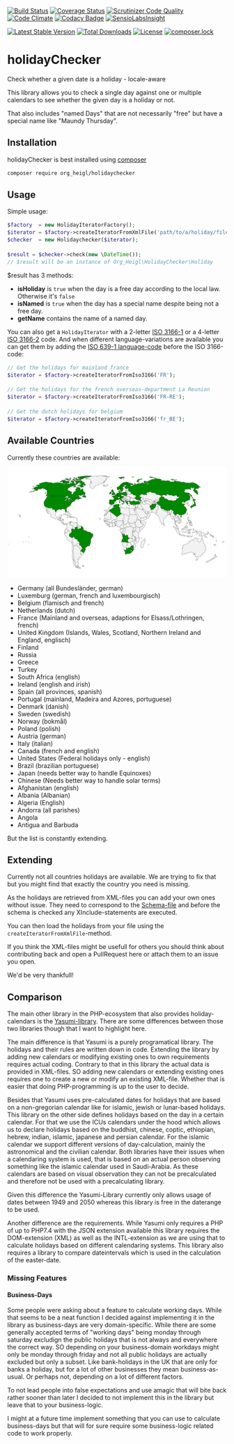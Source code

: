 [![Build Status](https://github.com/heiglandreas/holidayChecker/workflows/Build/badge.svg)](https://github.com/heiglandreas/holidayChecker/actions?query=workflow%3ABuild)
[![Coverage Status](https://coveralls.io/repos/github/heiglandreas/holidayChecker/badge.svg?branch=main)](https://coveralls.io/github/heiglandreas/holidayChecker?branch=main)
[![Scrutinizer Code Quality](https://scrutinizer-ci.com/g/heiglandreas/holidayChecker/badges/quality-score.png?b=main)](https://scrutinizer-ci.com/g/heiglandreas/holidayChecker/?branch=main)
[![Code Climate](https://lima.codeclimate.com/github/heiglandreas/holidayChecker/badges/gpa.svg)](https://lima.codeclimate.com/github/heiglandreas/holidayChecker)
[![Codacy Badge](https://api.codacy.com/project/badge/Grade/151d3ea7c58d4f4eb7dc7b2073781657)](https://www.codacy.com/app/github_70/holidayChecker?utm_source=github.com&amp;utm_medium=referral&amp;utm_content=heiglandreas/holidayChecker&amp;utm_campaign=Badge_Grade)
[![SensioLabsInsight](https://insight.sensiolabs.com/projects/36a28cf5-b7e4-474d-bded-8f6b70fa9ea8/mini.png)](https://insight.sensiolabs.com/projects/36a28cf5-b7e4-474d-bded-8f6b70fa9ea8)

[![Latest Stable Version](https://poser.pugx.org/org_heigl/holidaychecker/v/stable)](https://packagist.org/packages/org_heigl/holidaychecker)
[![Total Downloads](https://poser.pugx.org/org_heigl/holidaychecker/downloads)](https://packagist.org/packages/org_heigl/holidaychecker)
[![License](https://poser.pugx.org/org_heigl/holidaychecker/license)](https://packagist.org/packages/org_heigl/holidaychecker)
[![composer.lock](https://poser.pugx.org/org_heigl/holidaychecker/composerlock)](https://packagist.org/packages/org_heigl/holidaychecker)


# holidayChecker

Check whether a given date is a holiday - locale-aware

This library allows you to check a single day against one or multiple calendars
to see whether the given day is a holiday or not.

That also includes "named Days" that are not necessarily "free" but have a special
name like "Maundy Thursday".

## Installation

holidayChecker is best installed using [composer](https://getcomposer.org)

```bash
composer require org_heigl/holidaychecker
```

## Usage

Simple usage:

```php
$factory  = new HolidayIteratorFactory();
$iterator = $factory->createIteratorFromXmlFile('path/to/a/holiday/file.xml');
$checker  = new Holidaychecker($iterator);

$result = $checker->check(new \DateTime());
// $result will be an instance of Org_Heigl\HolidayChecker\Holiday
```

$result has 3 methods:

* **isHoliday** is ```true``` when the day is a free day according to the local law. Otherwise it's ```false```
* **isNamed** is ```true``` when the day has a special name despite being not a free day.
* **getName** contains the name of a named day.

You can also get a ```HolidayIterator``` with a 2-letter [ISO 3166-1](https://en.wikipedia.org/wiki/ISO_3166-1)
or a 4-letter [ISO 3166-2](https://en.wikipedia.org/wiki/ISO_3166-2) code. And when different language-variations are available you can get them
by adding the [ISO 639-1 language-code](https://en.wikipedia.org/wiki/ISO_3166-2) before the ISO 3166-code:

```php
// Get the holidays for mainland france
$iterator = $factory->createIteratorFromIso3166('FR');

// Get the holidays for the french overseas-department La Reunion
$iterator = $factory->createIteratorFromIso3166('FR-RE');

// Get the dutch holidays for belgium
$iterator = $factory->createIteratorFromIso3166('fr_BE');
```

## Available Countries

Currently these countries are available:

![Map of the world](world.svg)

* Germany (all Bundesländer, german)
* Luxemburg (german, french and luxembourgisch)
* Belgium (flamisch and french)
* Netherlands (dutch)
* France (Mainland and overseas, adaptions for Elsass/Lothringen, french)
* United Kingdom (Islands, Wales, Scotland, Northern Ireland and England, englisch)
* Finland
* Russia
* Greece
* Turkey
* South Africa (english)
* Ireland (english and irish)
* Spain (all provinces, spanish)
* Portugal (mainland, Madeira and Azores, portuguese)
* Denmark (danish)
* Sweden (swedish)
* Norway (bokmål)
* Poland (polish)
* Austria (german)
* Italy (italian)
* Canada (french and english)
* United States (Federal holidays only - english)
* Brazil (brazilian portuguese)
* Japan (needs better way to handle Equinoxes)
* Chinese (Needs better way to handle solar terms)
* Afghanistan (english)
* Albania (Albanian)
* Algeria (English)
* Andorra (all parishes)
* Angola
* Antigua and Barbuda

But the list is constantly extending.

## Extending

Currently not all countries holidays are available. We are trying to fix that
but you might find that exactly the country you need is missing.

As the holidays are retrieved from XML-files you can add your own ones without
issue. They need to correspond to the [Schema-file](https://github.com/heiglandreas/holidayChecker/blob/master/share/holidays.xsd)
and before the schema is checked any XInclude-statements are executed.

You can then load the holidays from your file using the ```createIteratorFromXmlFile```-method.

If you think the XML-files might be usefull for others you should think about
contributing back and open a PullRequest here or attach them to an issue you open.

We'd be very thankfull!

## Comparison

The main other library in the PHP-ecosystem that also provides holiday-calendars
is the [Yasumi-library](https://packagist.org/packages/azuyalabs/yasumi). There are some
differences between those two libraries though that I want to highlight here.

The main difference is that Yasumi is a purely programatical library. The holidays and their rules are
written down in code. Extending the library by adding new calendars or modifying existing ones to own requirements
requires actual coding. Contrary to that in this library the actual data is provided in XML-files. SO adding new
calendars or extending existing ones requires one to create a new or modify an existing XML-file. Whether that is easier
that doing PHP-programming is up to the user to decide.

Besides that Yasumi uses pre-calculated dates for holidays that are based on a non-gregorian calendar like
for islamic, jewish or lunar-based holidays. This library on the other side defines holidays based on the
day in a certain calendar. For that we use the ICUs calendars under the hood which allows us to declare holidays based
on the buddhist, chinese, coptic, ethiopian, hebrew, indian, islamic, japanese and persian calendar.
For the islamic calendar we support different versions of day-calculation, mainly the astronomical and the civilian
calendar. Both libraries have their issues when a calendaring system is used, that is based on an actual person
observing something like the islamic calendar used in Saudi-Arabia. As these calendars are based on visual observation
they can not be precalculated and therefore not be used with a precalculating library.

Given this difference the Yasumi-Library currently only allows usage of dates between 1949 and 2050 whereas this library
is free in the daterange to be used.

Another difference are the requirements. While Yasumi only requires a PHP of up to PHP7.4 with the JSON extension
available this library requires the DOM-extension (XML) as well as the INTL-extension as we are using that to calculate
holidays based on different calendaring systems. This library also requires a library to compare dateintervals which is
used in the calculation of the easter-date.

### Missing Features

#### Business-Days
Some people were asking about a feature to calculate working days. While that seems to be a neat function I decided against
implementing it in the library as business-days are very domain-specific. While there are some generally accepted
terms of "working days" being monday through saturday excludign the public holidays that is not always and
everywhere the correct way. SO depending on your business-domain workdays might only be monday through friday
and not all public holidays are actually excluded but only a subset. Like bank-holidays in the UK that are only
for banks a holiday, but for a lot of other businesses they mean business-as-usual. Or perhaps not, depending on
a lot of different factors.

To not lead people into false expectations and use amagic that will bite back rather sooner than later I decided to
not implement this in the library but leave that to your business-logic.

I might at a future time implement something that you can use to calculate business-days but that will for sure
require some business-logic related code to work properly.
